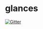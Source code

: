 # glances

[![Gitter](https://badges.gitter.im/Join%20Chat.svg)](https://gitter.im/nicolargo/glances?utm_source=badge&utm_medium=badge&utm_campaign=pr-badge&utm_content=badge)